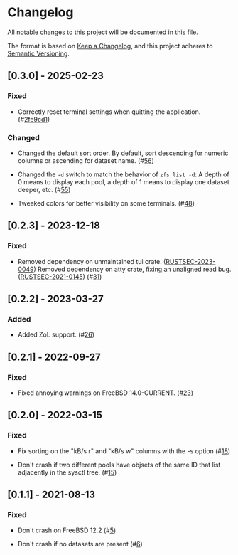 # Changelog

All notable changes to this project will be documented in this file.

The format is based on [Keep a Changelog](https://keepachangelog.com/en/1.0.0/),
and this project adheres to [Semantic Versioning](https://semver.org/spec/v2.0.0.html).

## [0.3.0] - 2025-02-23

### Fixed

- Correctly reset terminal settings when quitting the application.
  (#[2fe9cd1](https://github.com/asomers/ztop/commit/2fe9cd17d041d4b02f0a9e79000c6c1a4bf58d06))

### Changed

- Changed the default sort order.  By default, sort descending for numeric
  columns or ascending for dataset name.
  (#[56](https://github.com/asomers/gstat-rs/pull/56))

- Changed the `-d` switch to match the behavior of `zfs list -d`: A depth of 0
  means to display each pool, a depth of 1 means to display one dataset deeper,
  etc.
  (#[55](https://github.com/asomers/gstat-rs/pull/55))

- Tweaked colors for better visibility on some terminals.
  (#[48](https://github.com/asomers/gstat-rs/pull/48))

## [0.2.3] - 2023-12-18

### Fixed

- Removed dependency on unmaintained tui crate.
  ([RUSTSEC-2023-0049](https://rustsec.org/advisories/RUSTSEC-2023-0049))
  Removed dependency on atty crate, fixing an unaligned read bug.
  ([RUSTSEC-2021-0145](https://rustsec.org/advisories/RUSTSEC-2021-0145))
  (#[31](https://github.com/asomers/ztop/pull/31))

## [0.2.2] - 2023-03-27

### Added

- Added ZoL support.
  (#[26](https://github.com/asomers/ztop/pull/26))

## [0.2.1] - 2022-09-27

### Fixed

- Fixed annoying warnings on FreeBSD 14.0-CURRENT.
  (#[23](https://github.com/asomers/ztop/pull/23))

## [0.2.0] - 2022-03-15

### Fixed

- Fix sorting on the "kB/s r" and "kB/s w" columns with the -s option
  (#[18](https://github.com/asomers/ztop/pull/18))

- Don't crash if two different pools have objsets of the same ID that list
  adjacently in the sysctl tree.
  (#[15](https://github.com/asomers/ztop/pull/15))

## [0.1.1] - 2021-08-13

### Fixed

- Don't crash on FreeBSD 12.2
  (#[5](https://github.com/asomers/ztop/pull/5))

- Don't crash if no datasets are present
  (#[6](https://github.com/asomers/ztop/pull/6))
